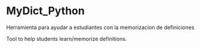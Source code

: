 # MyDict_Python
Herramienta para ayudar a estudiantes con la memorizacion de definiciones


Tool to help students learn/memorize definitions.
